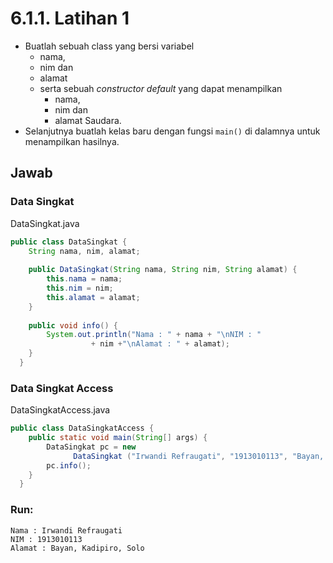 # 6.1.1. Latihan 1
- Buatlah sebuah class yang bersi variabel
  - nama, 
  - nim dan 
  - alamat 
  - serta sebuah *constructor default* yang dapat menampilkan 
     - nama, 
     - nim dan 
     - alamat Saudara. 
- Selanjutnya buatlah kelas baru dengan fungsi ``main()`` di dalamnya untuk menampilkan hasilnya.
## Jawab
### Data Singkat
DataSingkat.java
```java
public class DataSingkat {
    String nama, nim, alamat;
    
    public DataSingkat(String nama, String nim, String alamat) {
        this.nama = nama;
        this.nim = nim;
        this.alamat = alamat;
    }
    
    public void info() {
        System.out.println("Nama : " + nama + "\nNIM : "
                  + nim +"\nAlamat : " + alamat);
    }
  }
```
### Data Singkat Access
DataSingkatAccess.java
```java
public class DataSingkatAccess {
    public static void main(String[] args) {
        DataSingkat pc = new
              DataSingkat ("Irwandi Refraugati", "1913010113", "Bayan, Kadipiro, Solo");
        pc.info();
    }
  }
```
### Run:
```
Nama : Irwandi Refraugati     
NIM : 1913010113
Alamat : Bayan, Kadipiro, Solo
```
